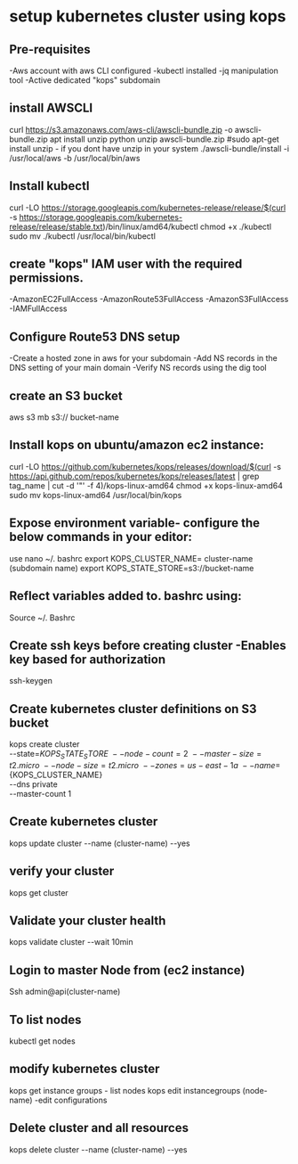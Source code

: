 # setup kubernetes cluster using kops

## Pre-requisites
-Aws account with aws CLI configured
-kubectl installed
-jq manipulation tool
-Active dedicated "kops" subdomain

## install AWSCLI
curl https://s3.amazonaws.com/aws-cli/awscli-bundle.zip -o awscli-bundle.zip
apt install unzip python
 unzip awscli-bundle.zip
 #sudo apt-get install unzip - if you dont have unzip in your system
 ./awscli-bundle/install -i /usr/local/aws -b /usr/local/bin/aws

## Install kubectl
curl -LO https://storage.googleapis.com/kubernetes-release/release/$(curl -s https://storage.googleapis.com/kubernetes-release/release/stable.txt)/bin/linux/amd64/kubectl
chmod +x ./kubectl
sudo mv ./kubectl /usr/local/bin/kubectl

## create "kops" IAM user with the required permissions.
-AmazonEC2FullAccess
-AmazonRoute53FullAccess
-AmazonS3FullAccess
-IAMFullAccess

## Configure Route53 DNS setup
-Create a hosted zone in aws for your subdomain
-Add NS records in the DNS setting of your main domain
-Verify NS records using the dig tool

## create an S3 bucket
 aws s3 mb s3:// bucket-name

## Install kops on ubuntu/amazon ec2 instance:
curl -LO https://github.com/kubernetes/kops/releases/download/$(curl -s https://api.github.com/repos/kubernetes/kops/releases/latest | grep tag_name | cut -d '"' -f 4)/kops-linux-amd64
chmod +x kops-linux-amd64
sudo mv kops-linux-amd64 /usr/local/bin/kops

## Expose environment variable- configure the below commands in your editor: 
use nano ~/. bashrc
export KOPS_CLUSTER_NAME= cluster-name (subdomain name)
export KOPS_STATE_STORE=s3://bucket-name

## Reflect variables added to. bashrc using:
Source ~/. Bashrc
## Create ssh keys before creating cluster -Enables key based for authorization
 ssh-keygen
## Create kubernetes cluster definitions on S3 bucket
 kops create cluster \
--state=${KOPS_STATE_STORE} \
--node-count=2 \
--master-size=t2.micro \
--node-size=t2.micro \
--zones=us-east-1a \
--name=${KOPS_CLUSTER_NAME} \
--dns private \
--master-count 1

## Create kubernetes cluster
  kops update cluster --name (cluster-name) --yes

  ## verify your cluster
  kops get cluster

## Validate your cluster health
 kops validate cluster --wait 10min

## Login to master Node from (ec2 instance)
Ssh admin@api(cluster-name)

## To list nodes
  kubectl get nodes 

## modify kubernetes cluster
kops get instance groups - list nodes
kops edit instancegroups (node-name) -edit configurations

## Delete cluster and all resources
kops delete cluster --name (cluster-name) --yes

